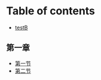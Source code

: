 # Table of contents

* [testB](README.md)

## 第一章 <a href="第一章" id="第一章"></a>

* [第一节](第一章/第一节.md)
* [第二节](第一章/第二节.md)

